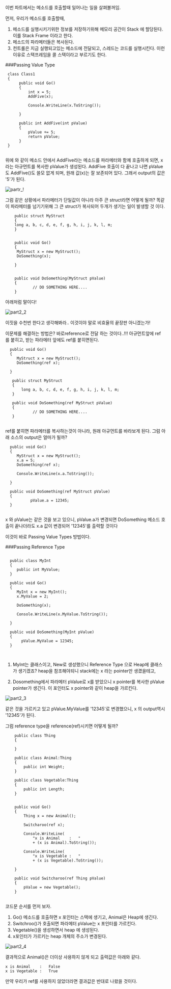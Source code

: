 이번 파트에서는 메소드를 호출할때 일어나는 일을 살펴볼꺼임.

먼저, 우리가 메소드를 호출할때,

1. 메소드를 실행시키기위한 정보를 저장하기위해 메모리 공간이 Stack 에 할당된다. 이를 Stack Frame 이라고 한다.
2. 메소드의 파라메터들은 복사된다. 
3. 컨트롤은 지금 실행되고있는 메소드에 전달되고, 스레드는 코드를 실행시킨다. 이런 이유로 스택프레임을 콜 스택이라고 부르기도 한다.


###Passing Value Type
```
 class Class1
 {
      public void Go()
      {
          int x = 5;
          AddFive(x);

          Console.WriteLine(x.ToString());
          
      }

      public int AddFive(int pValue)
      {
          pValue += 5;
          return pValue;
      }
 }


```
위에 와 같이 메소드 안에서 AddFive라는 메소드를 파라메터와 함께 호출하게 되면, x라는 아규먼트를 복사한 pValue가 생성된다.
AddFive 호출이 다 끝나고 나면 pValue도 AddFive()도 쓸모 없게 되며, 원래 값(x)는 잘 보존되어 있다. 그래서 output의 값은 '5'가 된다.

![partr_!](http://www.c-sharpcorner.com/UploadFile/rmcochran/csharp_memory2B01142006125918PM/Images/heapvsstack2-4.gif)

그럼 같은 상황에서 파라메터가 단일값이 아니라 아주 큰  struct라면 어떻게 될까? 똑같이 파라메터를 넘기기위해  그 큰 struct가 복사되어 두개가 생기는 일이 발생할 것 이다. 
```
    public struct MyStruct
    {
    long a, b, c, d, e, f, g, h, i, j, k, l, m;
    }
    
    
    public void Go()
    {
     MyStruct x = new MyStruct();
     DoSomething(x);
      
    }
    
    
    public void DoSomething(MyStruct pValue)
    {
            // DO SOMETHING HERE....
    }
```
아래처럼 말이다!


![part2_2](http://www.c-sharpcorner.com/UploadFile/rmcochran/csharp_memory2B01142006125918PM/Images/heapvsstack2-5.gif)


이짓을 수천번 한다고 생각해봐라.. 
이것이야 말로 비효율의 끝장판 아니겠는가!

이문제를 해결하는 방법은?
바로reference로 전달 하는 것이다..!!!
아규먼트앞에 ref 를 붙히고, 받는 파라메터 앞에도 ref를 붙히면된다.

```
  public void Go()
  {
     MyStruct x = new MyStruct();
     DoSomething(ref x);
      
  }

   public struct MyStruct
   {
       long a, b, c, d, e, f, g, h, i, j, k, l, m;
   }

   public void DoSomething(ref MyStruct pValue)
   {
            // DO SOMETHING HERE....
   }


```
ref를 붙히면 파라메터를 복사하는것이 아니라, 원래 아규먼트를 바라보게 된다.
그럼 아래 소스의 output은 얼마가 될까?
```
  public void Go()
  {
     MyStruct x = new MyStruct();
     x.a = 5;
     DoSomething(ref x);

     Console.WriteLine(x.a.ToString());
       
  }

  public void DoSomething(ref MyStruct pValue)
  {
           pValue.a = 12345;
  }


```

x 와 pValue는 같은 것을 보고 있으니, pValue.a가 변경되면 DoSomething 메소드 호출이 끝나더라도 x.a 값이 변경되어 '12345'를 출력할 것이다

이것이 바로 Passing Value Types 방법이다. 




###Passing Reference Type 

```

  public class MyInt
  {
     public int MyValue;
  }
   
  public void Go()
  {
     MyInt x = new MyInt();
     x.MyValue = 2;

     DoSomething(x);

     Console.WriteLine(x.MyValue.ToString());
      
  }

  public void DoSomething(MyInt pValue)
  {
       pValue.MyValue = 12345;
  }



```
1. MyInt는 클래스이고, New로 생성했으니  Reference Type 으로 Heap에 클래스가 생기겠죠? heap을 참조해야되니 stack에는 x 라는 pointer만 생겼을테고,

2. Dosomething에서 파라메터 pValue로 x를 받았으니 x pointer를 복사한 pValue pointer가 생긴다. 이 포인터도 x pointer와 같이 heap을 가르킨다. 

![part2_3](http://www.c-sharpcorner.com/UploadFile/rmcochran/csharp_memory2B01142006125918PM/Images/heapvsstack2-8.gif)


같은 것을 가르키고 있고 pValue.MyValue를 '12345'로 변경했으니, x 의 output역시 '12345'가 된다.


그럼 reference type을 reference(ref)시키면 어떻게 될까?

```
    public class Thing
    {
        
    }
    
    public class Animal:Thing
    {
        public int Weight;
    }
    
    public class Vegetable:Thing
    {
        public int Length;
    }
    
    
    public void Go()
    {
        Thing x = new Animal();
    
        Switcharoo(ref x);
    
        Console.WriteLine(
            "x is Animal    :   "
            + (x is Animal).ToString());
    
        Console.WriteLine(
            "x is Vegetable :   "
            + (x is Vegetable).ToString());
      
    }
    
    public void Switcharoo(ref Thing pValue)
    {
        pValue = new Vegetable();
    }
    
```

코드문 순서를 먼저 보자.

1. Go() 메소드를 호출하면 x 포인터는 스택에 생기고, Animal은 Heap에 생긴다.
2. Switchroo()가 호출되면 파라메터 pValue는 x 포인터를 가르킨다.
3. Vegetable()을 생성하면서 heap 에 생성된다.
4. x포인터가 가르키는 heap 개체의 주소가 변경된다. 


![part2_4](http://www.c-sharpcorner.com/UploadFile/rmcochran/csharp_memory2B01142006125918PM/Images/heapvsstack2-10.gif)

결과적으로  Animal()은 더이상 사용하지 않게 되고 출력값은 아래와 같다.
```
x is Animal    :   False
x is Vegetable :   True

```
만약 우리가 ref를 사용하지 않았더라면 결과값은 반대로 나왔을 것이다.



